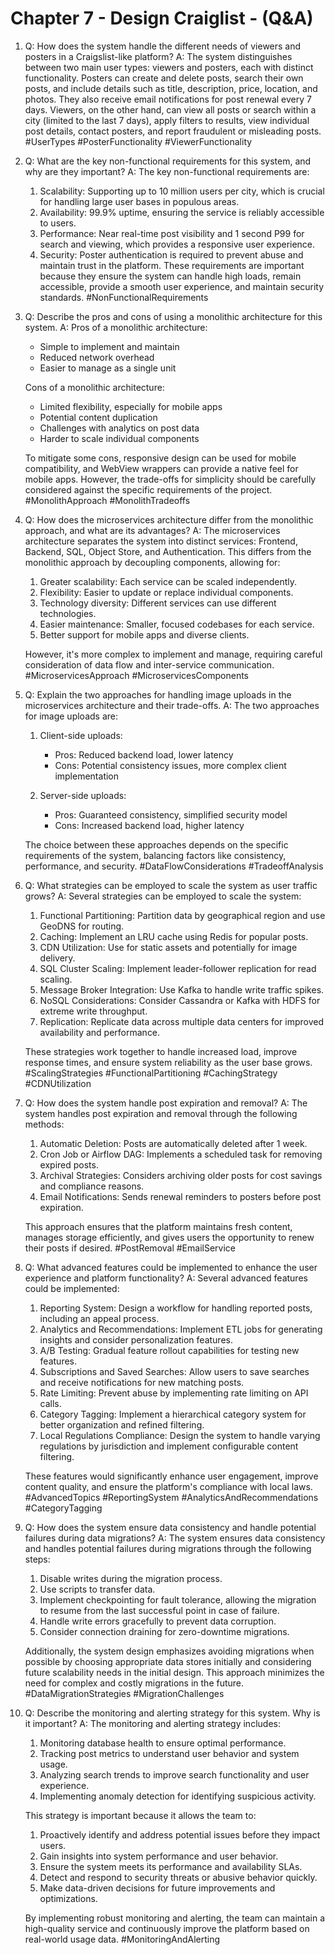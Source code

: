 # Chapter 7 - Design Craiglist - (Q&A)

1. Q: How does the system handle the different needs of viewers and posters in a Craigslist-like platform?
   A: The system distinguishes between two main user types: viewers and posters, each with distinct functionality. Posters can create and delete posts, search their own posts, and include details such as title, description, price, location, and photos. They also receive email notifications for post renewal every 7 days. Viewers, on the other hand, can view all posts or search within a city (limited to the last 7 days), apply filters to results, view individual post details, contact posters, and report fraudulent or misleading posts.
   #UserTypes #PosterFunctionality #ViewerFunctionality

2. Q: What are the key non-functional requirements for this system, and why are they important?
   A: The key non-functional requirements are:

   1. Scalability: Supporting up to 10 million users per city, which is crucial for handling large user bases in populous areas.
   2. Availability: 99.9% uptime, ensuring the service is reliably accessible to users.
   3. Performance: Near real-time post visibility and 1 second P99 for search and viewing, which provides a responsive user experience.
   4. Security: Poster authentication is required to prevent abuse and maintain trust in the platform.
      These requirements are important because they ensure the system can handle high loads, remain accessible, provide a smooth user experience, and maintain security standards.
      #NonFunctionalRequirements

3. Q: Describe the pros and cons of using a monolithic architecture for this system.
   A: Pros of a monolithic architecture:

   - Simple to implement and maintain
   - Reduced network overhead
   - Easier to manage as a single unit

   Cons of a monolithic architecture:

   - Limited flexibility, especially for mobile apps
   - Potential content duplication
   - Challenges with analytics on post data
   - Harder to scale individual components

   To mitigate some cons, responsive design can be used for mobile compatibility, and WebView wrappers can provide a native feel for mobile apps. However, the trade-offs for simplicity should be carefully considered against the specific requirements of the project.
   #MonolithApproach #MonolithTradeoffs

4. Q: How does the microservices architecture differ from the monolithic approach, and what are its advantages?
   A: The microservices architecture separates the system into distinct services: Frontend, Backend, SQL, Object Store, and Authentication. This differs from the monolithic approach by decoupling components, allowing for:

   1. Greater scalability: Each service can be scaled independently.
   2. Flexibility: Easier to update or replace individual components.
   3. Technology diversity: Different services can use different technologies.
   4. Easier maintenance: Smaller, focused codebases for each service.
   5. Better support for mobile apps and diverse clients.

   However, it's more complex to implement and manage, requiring careful consideration of data flow and inter-service communication.
   #MicroservicesApproach #MicroservicesComponents

5. Q: Explain the two approaches for handling image uploads in the microservices architecture and their trade-offs.
   A: The two approaches for image uploads are:

   1. Client-side uploads:

      - Pros: Reduced backend load, lower latency
      - Cons: Potential consistency issues, more complex client implementation

   2. Server-side uploads:
      - Pros: Guaranteed consistency, simplified security model
      - Cons: Increased backend load, higher latency

   The choice between these approaches depends on the specific requirements of the system, balancing factors like consistency, performance, and security.
   #DataFlowConsiderations #TradeoffAnalysis

6. Q: What strategies can be employed to scale the system as user traffic grows?
   A: Several strategies can be employed to scale the system:

   1. Functional Partitioning: Partition data by geographical region and use GeoDNS for routing.
   2. Caching: Implement an LRU cache using Redis for popular posts.
   3. CDN Utilization: Use for static assets and potentially for image delivery.
   4. SQL Cluster Scaling: Implement leader-follower replication for read scaling.
   5. Message Broker Integration: Use Kafka to handle write traffic spikes.
   6. NoSQL Considerations: Consider Cassandra or Kafka with HDFS for extreme write throughput.
   7. Replication: Replicate data across multiple data centers for improved availability and performance.

   These strategies work together to handle increased load, improve response times, and ensure system reliability as the user base grows.
   #ScalingStrategies #FunctionalPartitioning #CachingStrategy #CDNUtilization

7. Q: How does the system handle post expiration and removal?
   A: The system handles post expiration and removal through the following methods:

   1. Automatic Deletion: Posts are automatically deleted after 1 week.
   2. Cron Job or Airflow DAG: Implements a scheduled task for removing expired posts.
   3. Archival Strategies: Considers archiving older posts for cost savings and compliance reasons.
   4. Email Notifications: Sends renewal reminders to posters before post expiration.

   This approach ensures that the platform maintains fresh content, manages storage efficiently, and gives users the opportunity to renew their posts if desired.
   #PostRemoval #EmailService

8. Q: What advanced features could be implemented to enhance the user experience and platform functionality?
   A: Several advanced features could be implemented:

   1. Reporting System: Design a workflow for handling reported posts, including an appeal process.
   2. Analytics and Recommendations: Implement ETL jobs for generating insights and consider personalization features.
   3. A/B Testing: Gradual feature rollout capabilities for testing new features.
   4. Subscriptions and Saved Searches: Allow users to save searches and receive notifications for new matching posts.
   5. Rate Limiting: Prevent abuse by implementing rate limiting on API calls.
   6. Category Tagging: Implement a hierarchical category system for better organization and refined filtering.
   7. Local Regulations Compliance: Design the system to handle varying regulations by jurisdiction and implement configurable content filtering.

   These features would significantly enhance user engagement, improve content quality, and ensure the platform's compliance with local laws.
   #AdvancedTopics #ReportingSystem #AnalyticsAndRecommendations #CategoryTagging

9. Q: How does the system ensure data consistency and handle potential failures during data migrations?
   A: The system ensures data consistency and handles potential failures during migrations through the following steps:

   1. Disable writes during the migration process.
   2. Use scripts to transfer data.
   3. Implement checkpointing for fault tolerance, allowing the migration to resume from the last successful point in case of failure.
   4. Handle write errors gracefully to prevent data corruption.
   5. Consider connection draining for zero-downtime migrations.

   Additionally, the system design emphasizes avoiding migrations when possible by choosing appropriate data stores initially and considering future scalability needs in the initial design. This approach minimizes the need for complex and costly migrations in the future.
   #DataMigrationStrategies #MigrationChallenges

10. Q: Describe the monitoring and alerting strategy for this system. Why is it important?
    A: The monitoring and alerting strategy includes:

    1. Monitoring database health to ensure optimal performance.
    2. Tracking post metrics to understand user behavior and system usage.
    3. Analyzing search trends to improve search functionality and user experience.
    4. Implementing anomaly detection for identifying suspicious activity.

    This strategy is important because it allows the team to:

    1. Proactively identify and address potential issues before they impact users.
    2. Gain insights into system performance and user behavior.
    3. Ensure the system meets its performance and availability SLAs.
    4. Detect and respond to security threats or abusive behavior quickly.
    5. Make data-driven decisions for future improvements and optimizations.

    By implementing robust monitoring and alerting, the team can maintain a high-quality service and continuously improve the platform based on real-world usage data.
    #MonitoringAndAlerting
